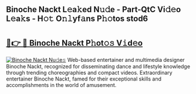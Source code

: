 ## Binoche Nackt L𝚎a𝚔ed N𝚞𝚍e - Part-QtC Vi𝚍𝚎o L𝚎a𝚔s - H𝚘𝚝 O𝚗𝚕yf𝚊ns P𝚑𝚘tos stod6

# <h2><a href="http://kfa998.oniu.top/?m=Binoche+Nackt">🔗👉 🔴 Binoche Nackt P𝚑ot𝚘𝚜 V𝚒d𝚎o</a></h2>

[![Binoche Nackt Nu𝚍e𝚜](https://i.imgur.com/0qMVB7G.gif)](http://kfa998.oniu.top/?m=Binoche+Nackt)
Web-based entertainer and multimedia designer Binoche Nackt, recognized for disseminating dance and lifestyle knowledge through trending choreographies and compact videos. Extraordinary entertainer Binoche Nackt, famed for their exceptional skills and accomplishments in the world of amusement.  
